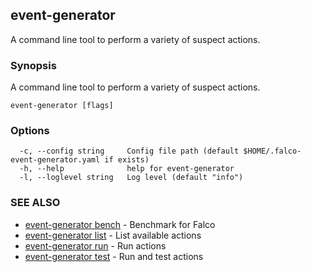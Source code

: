 ## event-generator

A command line tool to perform a variety of suspect actions.

### Synopsis

A command line tool to perform a variety of suspect actions.

```
event-generator [flags]
```

### Options

```
  -c, --config string     Config file path (default $HOME/.falco-event-generator.yaml if exists)
  -h, --help              help for event-generator
  -l, --loglevel string   Log level (default "info")
```

### SEE ALSO

* [event-generator bench](event-generator_bench.md)	 - Benchmark for Falco
* [event-generator list](event-generator_list.md)	 - List available actions
* [event-generator run](event-generator_run.md)	 - Run actions
* [event-generator test](event-generator_test.md)	 - Run and test actions


